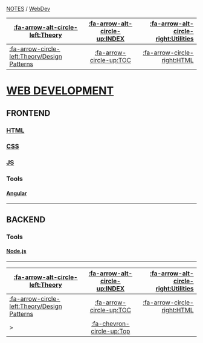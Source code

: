 <nav id="top">

[NOTES](../Index.md) / [WebDev](Index.md)

| [:fa-arrow-alt-circle-left:Theory](../Theory/Index.md)                      | [:fa-arrow-alt-circle-up:INDEX](../Index.md) | [:fa-arrow-alt-circle-right:Utilities](../Utilities/Index.md) |
| --------------------------------------------------------------------------- | :------------------------------------------: | ------------------------------------------------------------: |
| [:fa-arrow-circle-left:Theory/Design Patterns](../Theory/DesignPatterns.md) | [:fa-arrow-circle-up:TOC](Index.md)          | [:fa-arrow-circle-right:HTML](HTML.md)                        |

</nav>

# [WEB DEVELOPMENT](Index.md)

## FRONTEND

### [HTML](HTML.md)

### [CSS](CSS.md)

### [JS](JS.md)

### Tools

#### [Angular](Angular.md)

---

## BACKEND

### Tools

#### [Node.js](Node.js.md)

---

<nav id="bottom">

| [:fa-arrow-alt-circle-left:Theory](../Theory/Index.md)                      | [:fa-arrow-alt-circle-up:INDEX](../Index.md) | [:fa-arrow-alt-circle-right:Utilities](../Utilities/Index.md) |
| --------------------------------------------------------------------------- | :------------------------------------------: | ------------------------------------------------------------: |
| [:fa-arrow-circle-left:Theory/Design Patterns](../Theory/DesignPatterns.md) | [:fa-arrow-circle-up:TOC](Index.md)          | [:fa-arrow-circle-right:HTML](HTML.md)                        |
| >                                                                           | [:fa-chevron-circle-up:Top](#top)            |                                                               |

</nav>